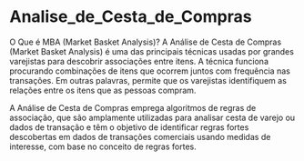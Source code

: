 # Analise_de_Cesta_de_Compras


O Que é MBA (Market Basket Analysis)?
A Análise de Cesta de Compras (Market Basket Analysis) é uma das principais técnicas usadas por grandes varejistas para descobrir associações entre itens. A técnica funciona procurando combinações de itens que ocorrem juntos com frequência nas transações. Em outras palavras, permite que os varejistas identifiquem as relações entre os itens que as pessoas compram.

A Análise de Cesta de Compras emprega algoritmos de regras de associação, que são amplamente utilizadas para analisar cesta de varejo ou dados de transação e têm o objetivo de identificar regras fortes descobertas em dados de transações comerciais usando medidas de interesse, com base no conceito de regras fortes.
